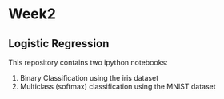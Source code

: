 # Week2
## Logistic Regression
This repository contains two ipython notebooks:
1) Binary Classification using the iris dataset
2) Multiclass (softmax) classification using the MNIST dataset
